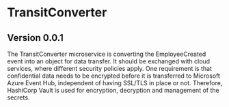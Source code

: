 # TransitConverter

## Version 0.0.1

The TransitConverter microservice is converting the EmployeeCreated event into an object for data transfer. 
It should be exchanged with cloud services, where different security policies apply. 
One requirement is that confidential data needs to be encrypted before it is transferred to Microsoft Azure Event Hub, independent of having SSL/TLS in place or not. 
Therefore, HashiCorp Vault is used for encryption, decryption and management of the secrets.
